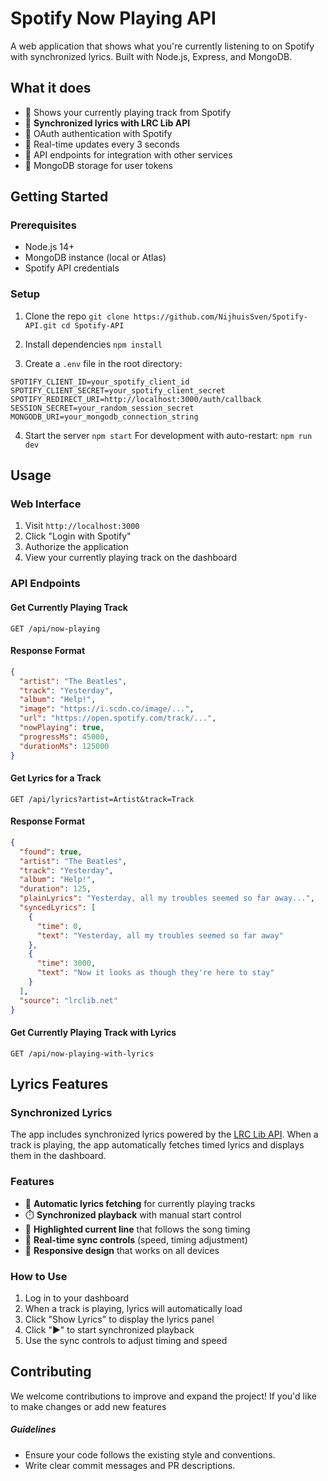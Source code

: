 # Spotify Now Playing API

A web application that shows what you're currently listening to on Spotify with synchronized lyrics. Built with Node.js, Express, and MongoDB.

## What it does

- 🎵 Shows your currently playing track from Spotify
- 🎤 **Synchronized lyrics with LRC Lib API**
- 🔑 OAuth authentication with Spotify
- 🔄 Real-time updates every 3 seconds
- 🚀 API endpoints for integration with other services
- 💾 MongoDB storage for user tokens

## Getting Started

### Prerequisites

- Node.js 14+
- MongoDB instance (local or Atlas)
- Spotify API credentials

### Setup

1. Clone the repo `git clone https://github.com/NijhuisSven/Spotify-API.git cd Spotify-API`

2. Install dependencies `npm install`

3. Create a `.env` file in the root directory:
```
SPOTIFY_CLIENT_ID=your_spotify_client_id
SPOTIFY_CLIENT_SECRET=your_spotify_client_secret
SPOTIFY_REDIRECT_URI=http://localhost:3000/auth/callback
SESSION_SECRET=your_random_session_secret
MONGODB_URI=your_mongodb_connection_string
```

4. Start the server `npm start`
For development with auto-restart: `npm run dev`

## Usage

### Web Interface

1. Visit `http://localhost:3000`
2. Click "Login with Spotify"
3. Authorize the application
4. View your currently playing track on the dashboard

### API Endpoints

#### Get Currently Playing Track
```
GET /api/now-playing
```

#### Response Format
```json
{
  "artist": "The Beatles",
  "track": "Yesterday",
  "album": "Help!",
  "image": "https://i.scdn.co/image/...",
  "url": "https://open.spotify.com/track/...",
  "nowPlaying": true,
  "progressMs": 45000,
  "durationMs": 125000
}
```

#### Get Lyrics for a Track
```
GET /api/lyrics?artist=Artist&track=Track
```

#### Response Format
```json
{
  "found": true,
  "artist": "The Beatles",
  "track": "Yesterday",
  "album": "Help!",
  "duration": 125,
  "plainLyrics": "Yesterday, all my troubles seemed so far away...",
  "syncedLyrics": [
    {
      "time": 0,
      "text": "Yesterday, all my troubles seemed so far away"
    },
    {
      "time": 3000,
      "text": "Now it looks as though they're here to stay"
    }
  ],
  "source": "lrclib.net"
}
```

#### Get Currently Playing Track with Lyrics
```
GET /api/now-playing-with-lyrics
```

## Lyrics Features

### Synchronized Lyrics
The app includes synchronized lyrics powered by the [LRC Lib API](https://lrclib.net/docs). When a track is playing, the app automatically fetches timed lyrics and displays them in the dashboard.

### Features
- 🎤 **Automatic lyrics fetching** for currently playing tracks
- ⏱️ **Synchronized playback** with manual start control
- 🎯 **Highlighted current line** that follows the song timing
- 🔄 **Real-time sync controls** (speed, timing adjustment)
- 📱 **Responsive design** that works on all devices

### How to Use
1. Log in to your dashboard
2. When a track is playing, lyrics will automatically load
3. Click "Show Lyrics" to display the lyrics panel
4. Click "▶️" to start synchronized playback
5. Use the sync controls to adjust timing and speed

## Contributing

We welcome contributions to improve and expand the project! If you'd like to make changes or add new features

##### Guidelines

- Ensure your code follows the existing style and conventions.
- Write clear commit messages and PR descriptions.
